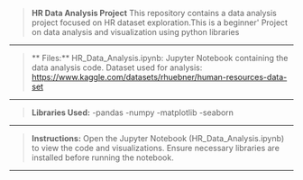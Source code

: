 > **HR Data Analysis Project**
This repository contains a data analysis project focused on HR dataset exploration.This is a beginner' Project on data analysis
and visualization using python libraries
--------------------------------------------------------------------------------------------------------------------------------
>** Files:**
HR_Data_Analysis.ipynb: Jupyter Notebook containing the data analysis code.
Dataset used for analysis:
https://www.kaggle.com/datasets/rhuebner/human-resources-data-set
------------------------------------------------------------------------------------------------------------------------------------
> **Libraries Used:**
  -pandas
  -numpy
  -matplotlib
  -seaborn
------------------------------------------------------------------------------------------------------------------------------------
> **Instructions:**
Open the Jupyter Notebook (HR_Data_Analysis.ipynb) to view the code and visualizations.
Ensure necessary libraries are installed before running the notebook.
------------------------------------------------------------------------------------------------------------------------------------
